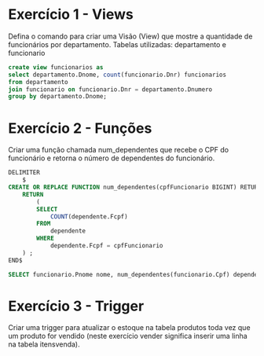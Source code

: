 # Exercício 1 - Views
Defina o comando para criar uma Visão (View) que mostre a quantidade de
funcionários por departamento.
Tabelas utilizadas: departamento e funcionario
```sql
create view funcionarios as 
select departamento.Dnome, count(funcionario.Dnr) funcionarios
from departamento
join funcionario on funcionario.Dnr = departamento.Dnumero
group by departamento.Dnome;
```
# Exercício 2 - Funções
Criar uma função chamada num_dependentes que recebe o CPF do funcionário e
retorna o número de dependentes do funcionário.
```sql
DELIMITER
    $
CREATE OR REPLACE FUNCTION num_dependentes(cpfFuncionario BIGINT) RETURNS INT BEGIN
    RETURN
        (
        SELECT
            COUNT(dependente.Fcpf)
        FROM
            dependente
        WHERE
            dependente.Fcpf = cpfFuncionario
    ) ;
END$
```
```sql
SELECT funcionario.Pnome nome, num_dependentes(funcionario.Cpf) dependentes FROM funcionario;
```
# Exercício 3 - Trigger
Criar uma trigger para atualizar o estoque na tabela produtos toda vez que um
produto for vendido (neste exercício vender significa inserir uma linha na tabela
itensvenda).
